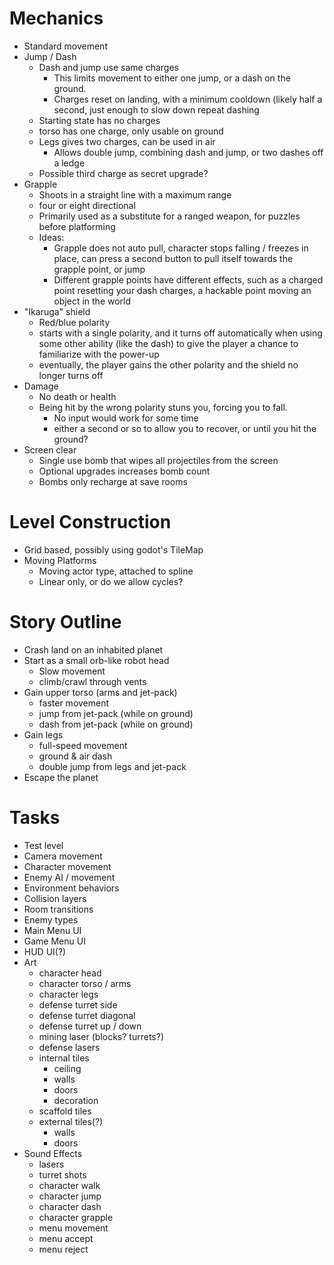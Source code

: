# Mechanics

- Standard movement
- Jump / Dash
	- Dash and jump use same charges
		- This limits movement to either one jump, or a dash on the ground.
		- Charges reset on landing, with a minimum cooldown (likely half a second, just enough to slow down repeat dashing
	- Starting state has no charges
	- torso has one charge, only usable on ground
	- Legs gives two charges, can be used in air
		- Allows double jump, combining dash and jump, or two dashes off a ledge
	- Possible third charge as secret upgrade?
- Grapple
	- Shoots in a straight line with a maximum range
	- four or eight directional
	- Primarily used as a substitute for a ranged weapon, for puzzles before platforming
	- Ideas:
		- Grapple does not auto pull, character stops falling / freezes in place, can press a second button to pull itself towards the grapple point, or jump
		- Different grapple points have different effects, such as a charged point resetting your dash charges, a hackable point moving an object in the world
- "Ikaruga" shield
	- Red/blue polarity
	- starts with a single polarity, and it turns off automatically when using some other ability (like the dash) to give the player a chance to familiarize with the power-up
	- eventually, the player gains the other polarity and the shield no longer turns off
- Damage
	- No death or health
	- Being hit by the wrong polarity stuns you, forcing you to fall.
		- No input would work for some time
		- either a second or so to allow you to recover, or until you hit the ground?
- Screen clear
	- Single use bomb that wipes all projectiles from the screen
	- Optional upgrades increases bomb count
	- Bombs only recharge at save rooms

# Level Construction

- Grid based, possibly using godot's TileMap
- Moving Platforms
	- Moving actor type, attached to spline
	- Linear only, or do we allow cycles?

# Story Outline

- Crash land on an inhabited planet
- Start as a small orb-like robot head
	- Slow movement
	- climb/crawl through vents
- Gain upper torso (arms and jet-pack)
	- faster movement
	- jump from jet-pack (while on ground)
	- dash from jet-pack (while on ground)
- Gain legs
	- full-speed movement
	- ground & air dash
	- double jump from legs and jet-pack
- Escape the planet

# Tasks

- Test level
- Camera movement
- Character movement
- Enemy AI / movement
- Environment behaviors
- Collision layers
- Room transitions
- Enemy types
- Main Menu UI
- Game Menu UI
- HUD UI(?)
- Art
	- character head
	- character torso / arms
	- character legs
	- defense turret side
	- defense turret diagonal
	- defense turret up / down
	- mining laser (blocks? turrets?)
	- defense lasers
	- internal tiles
		- ceiling
		- walls
		- doors
		- decoration
	- scaffold tiles
	- external tiles(?)
		- walls
		- doors
- Sound Effects
	- lasers
	- turret shots
	- character walk
	- character jump
	- character dash
	- character grapple
	- menu movement
	- menu accept
	- menu reject
